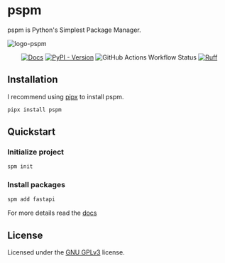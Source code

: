 # pspm

pspm is Python's Simplest Package Manager.

![logo-pspm](https://github.com/user-attachments/assets/6a35d219-1193-42f8-a1b6-0331818e8e4d)

<div align="center">

[![Docs](https://img.shields.io/badge/docs-mkdocs-blue?style=for-the-badge)](https://jahn16.github.io/pspm/)
[![PyPI - Version](https://img.shields.io/pypi/v/pspm?logo=python&style=for-the-badge)](https://pypi.org/project/pspm/)
![GitHub Actions Workflow Status](https://img.shields.io/github/actions/workflow/status/Jahn16/pspm/test.yaml?label=tests&logo=github&style=for-the-badge)
[![Ruff](https://img.shields.io/endpoint?url=https://raw.githubusercontent.com/astral-sh/ruff/main/assets/badge/v2.json&style=for-the-badge)](https://github.com/astral-sh/ruff)
</div>

## Installation

I recommend using [pipx](https://pipx.pypa.io/stable/) to install pspm.

```bash
pipx install pspm
```

## Quickstart

### Initialize project

```bash
spm init
```

### Install packages

```bash
spm add fastapi
```

For more details read the [docs](https://jahn16.github.io/pspm/)

## License

Licensed under the [GNU GPLv3](LICENSE) license.
